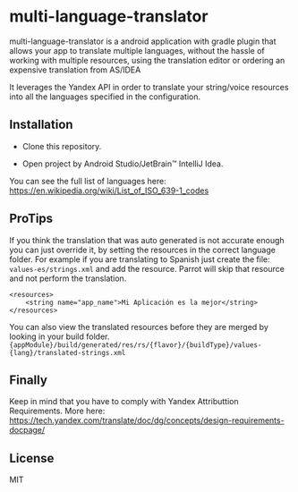 

multi-language-translator
======

multi-language-translator is a android application with gradle plugin that allows your app to translate multiple languages, without the hassle of working with multiple resources, using the translation editor or ordering an expensive translation from AS/IDEA

It leverages the Yandex API in order to translate your string/voice resources into all the languages specified in the configuration.

Installation
------------

- Clone this repository.

- Open project by Android Studio/JetBrain™ IntelliJ Idea.

You can see the full list of languages here: https://en.wikipedia.org/wiki/List_of_ISO_639-1_codes

ProTips
-------

If you think the translation that was auto generated is not accurate enough you can just override it, by setting the resources in the correct language folder. For example if you are translating to Spanish just create the file: `values-es/strings.xml` and add the resource. Parrot will skip that resource and not perform the translation.
```
<resources>
    <string name="app_name">Mi Aplicación es la mejor</string>
</resources>
````

You can also view the translated resources before they are merged by looking in your build folder.
`{appModule}/build/generated/res/rs/{flavor}/{buildType}/values-{lang}/translated-strings.xml`

Finally
-------
Keep in mind that you have to comply with Yandex Attributtion Requirements. More here: https://tech.yandex.com/translate/doc/dg/concepts/design-requirements-docpage/


License
--------
MIT